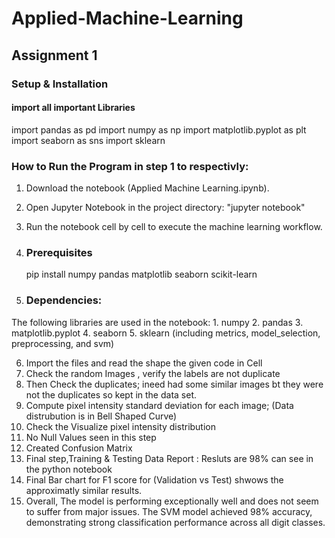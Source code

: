 # Applied-Machine-Learning

## Assignment 1

### Setup & Installation

#### import all important Libraries 
import pandas as pd
import numpy as np
import matplotlib.pyplot as plt
import seaborn as sns
import sklearn
### How to Run the Program in step 1 to respectivly:
1. Download the notebook (Applied Machine Learning.ipynb).
2. Open Jupyter Notebook in the project directory: "jupyter notebook"
3. Run the notebook cell by cell to execute the machine learning workflow.
   
4. ### Prerequisites
    pip install numpy pandas matplotlib seaborn scikit-learn
    
5. ### Dependencies:
 The following libraries are used in the notebook:
    1. numpy
    2. pandas
    3. matplotlib.pyplot
    4. seaborn
    5. sklearn (including metrics, model_selection, preprocessing, and svm)

  6. Import the files and read the shape the given code in Cell
  7. Check the random Images , verify the labels are not duplicate
  8. Then Check the duplicates; ineed had some similar images bt they were not the duplicates so kept in the data set.
  9. Compute pixel intensity standard deviation for each image; (Data distrubution is in Bell Shaped Curve)
  10. Check the Visualize pixel intensity distribution
  11. No Null Values seen in this step
  12. Created Confusion Matrix
  13. Final step,Training & Testing Data Report : Resluts are 98% can see in the python notebook
  14. Final Bar chart for F1 score for (Validation vs Test) shwows the approximatly similar results.
  15. Overall, The model is performing exceptionally well and does not seem to suffer from major issues. The SVM model achieved 98% accuracy, demonstrating strong classification performance across all digit classes.
